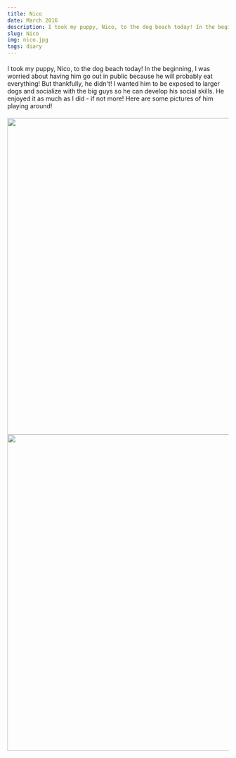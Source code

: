 ```yaml
---
title: Nico
date: March 2016
description: I took my puppy, Nico, to the dog beach today! In the beginning, I was worried about having him go out in public because he will probably eat everything! But thankfully, he didn't! I wanted him to be exposed...
slug: Nico
img: nico.jpg
tags: diary
---
```


<p>
    I took my puppy, Nico, to the dog beach today! In the beginning, I was worried about having him go out in public because he will probably eat everything! But thankfully, he didn't! I wanted him to be exposed to larger dogs and socialize with the big guys so he can develop his social skills. He enjoyed it as much as I did - if not more! Here are some pictures of him playing around!
</p>
        <img src="https://3.bp.blogspot.com/-_hhAfIeTtGQ/Vv257VWa4dI/AAAAAAAAASQ/8yPj4nZqj_ka2_cDC23z5Fp5A0i6oZdmw/s1600/IMG_1870.JPG" width="720" />
        <img src="https://1.bp.blogspot.com/--ZQitVAM5ZM/Vv257bMsXeI/AAAAAAAAASU/uDU0t8XIzoYSZ_WyWKE_nfD51AfFo4cSw/s1600/IMG_1867.JPG" width="720" />

<style>

div {
   text-align: justify;
}

p {
    padding-top: 5px;
    padding-bottom: 5px;
}

</style>
